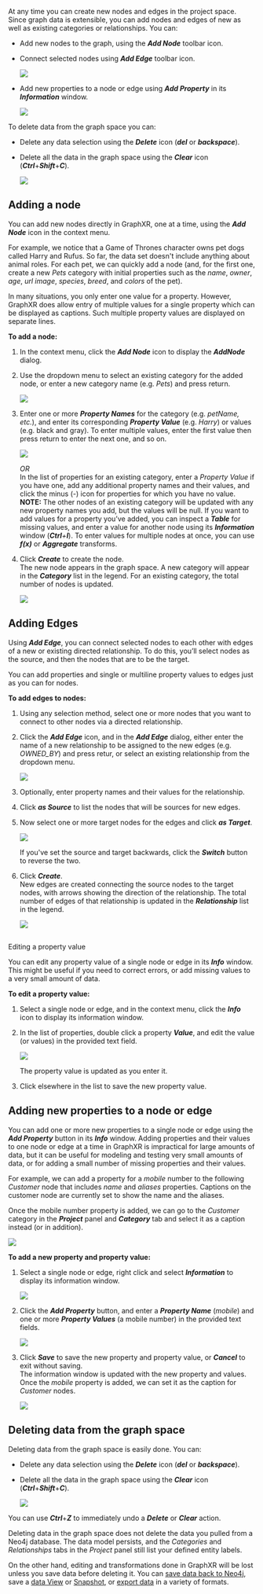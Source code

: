 At any time you can create new nodes and edges in the project space. Since graph data is extensible, you can add nodes and edges of new as well as existing categories or relationships. You can:

*   Add new nodes to the graph, using the _**Add Node**_ toolbar icon.
    
*   Connect selected nodes using _**Add Edge**_ toolbar icon.
    
    ![](https://kineviz.atlassian.net/wiki/download/attachments/1719537113/05_01_01_AddIcons1344.png?api=v2)
*   Add new properties to a node or edge using _**Add Property**_ in its _**Information**_ window.
    
    ![](https://kineviz.atlassian.net/wiki/download/attachments/1719537113/05_01_02_AddProperties720.png?api=v2)

To delete data from the graph space you can:

*   Delete any data selection using the _**Delete**_ icon (_**del**_ or _**backspace**_).
    
*   Delete all the data in the graph space using the _**Clear**_ icon (_**Ctrl**_+_**Shift**_+_**C**_).
    
    ![](https://kineviz.atlassian.net/wiki/download/attachments/1719537113/05_01_03_DeleteIcons1344.png?api=v2)

## Adding a node

You can add new nodes directly in GraphXR, one at a time, using the _**Add Node**_ icon in the context menu.

For example, we notice that a Game of Thrones character owns pet dogs called Harry and Rufus. So far, the data set doesn't include anything about animal roles. For each pet, we can quickly add a node (and, for the first one, create a new _Pets_ category with initial properties such as the _name_, _owner_, _age_, _url image_, _species_, _breed_, and _colors_ of the pet).

In many situations, you only enter one value for a property. However, GraphXR does allow entry of multiple values for a single property which can be displayed as captions. Such multiple property values are displayed on separate lines.

**To add a node:**

1.  In the context menu, click the _**Add Node**_ icon to display the _**AddNode**_ dialog.
    
2.  Use the dropdown menu to select an existing category for the added node, or enter a new category name (e.g. _Pets_) and press return.
    
    ![](https://kineviz.atlassian.net/wiki/download/attachments/1719537113/05_01_04_AddCategory720.png?api=v2)
3.  Enter one or more _**Property Names**_ for the category (e.g. _petName, etc._), and enter its corresponding _**Property Value**_ (e.g. _Harry_) or values (e.g. black and gray). To enter multiple values, enter the first value then press return to enter the next one, and so on.
    
    ![](https://kineviz.atlassian.net/wiki/download/attachments/1719537113/05_01_04_AddNodeDialog720.png?api=v2)
    
    _OR_  
    In the list of properties for an existing category, enter a _Property Value_ if you have one, add any additional property names and their values, and click the minus (_\-_) icon for properties for which you have no value.  
    **NOTE:** The other nodes of an existing category will be updated with any new property names you add, but the values will be null. If you want to add values for a property you’ve added, you can inspect a _**Table**_ for missing values, and enter a value for another node using its _**Information**_ window (_**Ctrl**+**I**_). To enter values for multiple nodes at once, you can use _**f(x)**_ or _**Aggregate**_ transforms.
    
4.  Click _**Create**_ to create the node.  
    The new node appears in the graph space. A new category will appear in the _**Category**_ list in the legend. For an existing category, the total number of nodes is updated.
    
    ![](https://kineviz.atlassian.net/wiki/download/attachments/1719537113/05_01_06_AddedNode720.png?api=v2)

## Adding Edges

Using _**Add Edge**_, you can connect selected nodes to each other with edges of a new or existing directed relationship. To do this, you’ll select nodes as the source, and then the nodes that are to be the target.

You can add properties and single or multiline property values to edges just as you can for nodes.

**To add edges to nodes:**

1.  Using any selection method, select one or more nodes that you want to connect to other nodes via a directed relationship.
    
2.  Click the _**Add Edge**_ icon, and in the _**Add Edge**_ dialog, either enter the name of a new relationship to be assigned to the new edges (e.g. _OWNED\_BY_) and press retur, or select an existing relationship from the dropdown menu.
    
    ![](https://kineviz.atlassian.net/wiki/download/attachments/1719537113/05_01_06_CreateRelationship720.png?api=v2)
3.  Optionally, enter property names and their values for the relationship.
    
4.  Click _**as Source**_ to list the nodes that will be sources for new edges.
    
5.  Now select one or more target nodes for the edges and click _**as Target**_.
    
    ![](https://kineviz.atlassian.net/wiki/download/attachments/1719537113/05_01_07_CreateEdges720.png?api=v2)
    
    If you've set the source and target backwards, click the _**Switch**_ button to reverse the two.
    
6.  Click _**Create**_.  
    New edges are created connecting the source nodes to the target nodes, with arrows showing the direction of the relationship. The total number of edges of that relationship is updated in the _**Relationship**_ list in the legend.
    
    ![](https://kineviz.atlassian.net/wiki/download/attachments/1719537113/05_01_08_NewEdges720.png?api=v2)

##   
Editing a property value

You can edit any property value of a single node or edge in its _**Info**_ window. This might be useful if you need to correct errors, or add missing values to a very small amount of data.

**To edit a property value:**

1.  Select a single node or edge, and in the context menu, click the _**Info**_ icon to display its information window.
    
2.  In the list of properties, double click a property _**Value**_, and edit the value (or values) in the provided text field.
    
    ![](https://kineviz.atlassian.net/wiki/download/attachments/1719537113/05_01_09_EditProperty1080.png?api=v2)
    
    The property value is updated as you enter it.
    
3.  Click elsewhere in the list to save the new property value.
    

## Adding new properties to a node or edge

You can add one or more new properties to a single node or edge using the _**Add Property**_ button in its _**Info**_ window. Adding properties and their values to one node or edge at a time in GraphXR is impractical for large amounts of data, but it can be useful for modeling and testing very small amounts of data, or for adding a small number of missing properties and their values.

For example, we can add a property for a _mobile_ number to the following _Customer_ node that includes _name_ and _aliases_ properties. Captions on the customer node are currently set to show the name and the aliases.

Once the mobile number property is added, we can go to the _Customer_ category in the _**Project**_ panel and _**Category**_ tab and select it as a caption instead (or in addition).

![](https://kineviz.atlassian.net/wiki/download/attachments/1719537113/05_01_10_MultiPropCaptions1080.png?api=v2)

**To add a new property and property value:**

1.  Select a single node or edge, right click and select _**Information**_ to display its information window.
    
    ![](https://kineviz.atlassian.net/wiki/download/attachments/1719537113/05_01_11_AddMobileProp1080.png?api=v2)
2.  Click the _**Add Property**_ button, and enter a _**Property Name**_ (_mobile_) and one or more _**Property Values**_ (a mobile number) in the provided text fields.
    
    ![](https://kineviz.atlassian.net/wiki/download/attachments/1719537113/05_01_12_AddMobileValue1080.png?api=v2)
3.  Click _**Save**_ to save the new property and property value, or _**Cancel**_ to exit without saving.  
    The information window is updated with the new property and values.  
    Once the _mobile_ property is added, we can set it as the caption for _Customer_ nodes.
    
    ![](https://kineviz.atlassian.net/wiki/download/attachments/1719537113/05_01_13_AddPropDone1080.png?api=v2)

## Deleting data from the graph space

Deleting data from the graph space is easily done. You can:

*   Delete any data selection using the _**Delete**_ icon (_**del**_ or _**backspace**_).
    
*   Delete all the data in the graph space using the _**Clear**_ icon (_**Ctrl**_+_**Shift**_+_**C**_).
    
    ![](https://kineviz.atlassian.net/wiki/download/attachments/1719537113/05_01_03_DeleteIcons1344.png?api=v2)

You can use _**Ctrl**_+_**Z**_ to immediately undo a _**Delete**_ or _**Clear**_ action.

Deleting data in the graph space does not delete the data you pulled from a Neo4j database. The data model persists, and the _Categories_ and _Relationships_ tabs in the _Project_ panel still list your defined entity labels.

On the other hand, editing and transformations done in GraphXR will be lost unless you save data before deleting it. You can [save data back to Neo4j](https://kineviz.atlassian.net/wiki/spaces/~5fb2d973d670b8006e5d6cbd/pages/1719535528/Saving+Data+to+Neo4j), save a [data View](https://kineviz.atlassian.net/wiki/spaces/~5fb2d973d670b8006e5d6cbd/pages/1719535661/Saving+and+Sharing+Data+Views) or [Snapshot](https://kineviz.atlassian.net/wiki/spaces/~5fb2d973d670b8006e5d6cbd/pages/1719535415/Saving+or+Loading+Snapshots), or [export data](https://kineviz.atlassian.net/wiki/spaces/~5fb2d973d670b8006e5d6cbd/pages/1719534523/Importing%2C+Saving%2C+and+Exporting+Graph+Data) in a variety of formats.